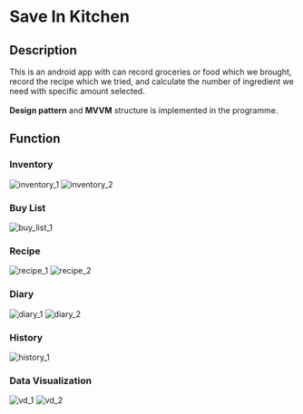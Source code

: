 # Save In Kitchen

## Description
This is an android app with can record groceries or food which we brought, record the recipe which we tried, and calculate the number of ingredient we need with specific amount selected. <br>
<br>**Design pattern** and **MVVM** structure is implemented in the programme.

## Function

### Inventory
![inventory_1](https://github.com/UncleThree0402/SaveInKitchen/blob/master/Image/inventory_1.png)
![inventory_2](https://github.com/UncleThree0402/SaveInKitchen/blob/master/Image/inventory_2.png)

### Buy List
![buy_list_1](https://github.com/UncleThree0402/SaveInKitchen/blob/master/Image/buy_list_1.png)

### Recipe
![recipe_1](https://github.com/UncleThree0402/SaveInKitchen/blob/master/Image/recipe_1.png)
![recipe_2](https://github.com/UncleThree0402/SaveInKitchen/blob/master/Image/recpie_2.png)

### Diary
![diary_1](https://github.com/UncleThree0402/SaveInKitchen/blob/master/Image/diary_1.png)
![diary_2](https://github.com/UncleThree0402/SaveInKitchen/blob/master/Image/diary_2.png)

### History
![history_1](https://github.com/UncleThree0402/SaveInKitchen/blob/master/Image/history_1.png)

### Data Visualization
![vd_1](https://github.com/UncleThree0402/SaveInKitchen/blob/master/Image/vd_1.png)
![vd_2](https://github.com/UncleThree0402/SaveInKitchen/blob/master/Image/vd_2.png)